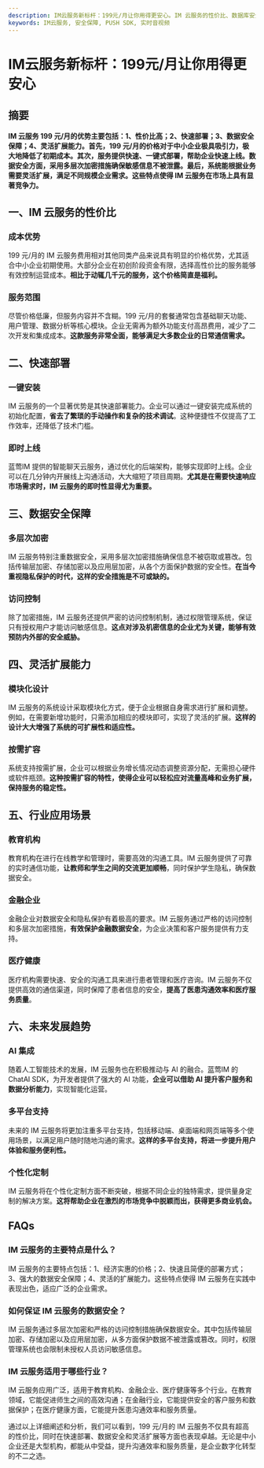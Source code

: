 ```yaml
---
description: IM云服务新标杆：199元/月让你用得更安心。IM 云服务的性价比、数据库安全保障、行业应用场景、未来发展趋势。
keywords: IM云服务, 安全保障, PUSH SDK, 实时音视频
---
```

# IM云服务新标杆：199元/月让你用得更安心

## 摘要

**IM 云服务 199 元/月的优势主要包括：1、性价比高；2、快速部署；3、数据安全保障；4、灵活扩展能力。首先，199 元/月的价格对于中小企业极具吸引力，极大地降低了初期成本。其次，服务提供快速、一键式部署，帮助企业快速上线。数据安全方面，采用多层次加密措施确保敏感信息不被泄露。最后，系统能根据业务需要灵活扩展，满足不同规模企业需求。这些特点使得 IM 云服务在市场上具有显著竞争力。**

## 一、IM 云服务的性价比

### 成本优势

199 元/月的 IM 云服务费用相对其他同类产品来说具有明显的价格优势，尤其适合中小企业初期使用。大部分企业在初创阶段资金有限，选择高性价比的服务能够有效控制运营成本。**相比于动辄几千元的服务，这个价格简直是福利。**

### 服务范围

尽管价格低廉，但服务内容并不含糊。199 元/月的套餐通常包含基础聊天功能、用户管理、数据分析等核心模块。企业无需再为额外功能支付高昂费用，减少了二次开发和集成成本。**这款服务非常全面，能够满足大多数企业的日常通信需求。**

## 二、快速部署

### 一键安装

IM 云服务的一个显著优势是其快速部署能力。企业可以通过一键安装完成系统的初始化配置，**省去了繁琐的手动操作和复杂的技术调试**。这种便捷性不仅提高了工作效率，还降低了技术门槛。

### 即时上线

蓝莺IM 提供的智能聊天云服务，通过优化的后端架构，能够实现即时上线。企业可以在几分钟内开展线上沟通活动，大大缩短了项目周期。**尤其是在需要快速响应市场需求时，IM 云服务的即时性显得尤为重要。**

## 三、数据安全保障

### 多层次加密

IM 云服务特别注重数据安全，采用多层次加密措施确保信息不被窃取或篡改。包括传输层加密、存储加密以及应用层加密，从各个方面保护数据的安全性。**在当今重视隐私保护的时代，这样的安全措施是不可或缺的。**

### 访问控制

除了加密措施，IM 云服务还提供严密的访问控制机制，通过权限管理系统，保证只有授权用户才能访问敏感信息。**这点对涉及机密信息的企业尤为关键，能够有效预防内外部的安全威胁。**

## 四、灵活扩展能力

### 模块化设计

IM 云服务的系统设计采取模块化方式，便于企业根据自身需求进行扩展和调整。例如，在需要新增功能时，只需添加相应的模块即可，实现了灵活的扩展。**这样的设计大大增强了系统的可扩展性和适应性。**

### 按需扩容

系统支持按需扩展，企业可以根据业务增长情况动态调整资源分配，无需担心硬件或软件瓶颈。**这种按需扩容的特性，使得企业可以轻松应对流量高峰和业务扩展，保持服务的稳定性。**

## 五、行业应用场景

### 教育机构

教育机构在进行在线教学和管理时，需要高效的沟通工具。IM 云服务提供了可靠的实时通信功能，**让教师和学生之间的交流更加顺畅**，同时保护学生隐私，确保数据安全。

### 金融企业

金融企业对数据安全和隐私保护有着极高的要求。IM 云服务通过严格的访问控制和多层次加密措施，**有效保护金融数据安全**，为企业决策和客户服务提供有力支持。

### 医疗健康

医疗机构需要快速、安全的沟通工具来进行患者管理和医疗咨询。IM 云服务不仅提供高效的通信渠道，同时保障了患者信息的安全，**提高了医患沟通效率和医疗服务质量**。

## 六、未来发展趋势

### AI 集成

随着人工智能技术的发展，IM 云服务也在积极推动与 AI 的融合。蓝莺IM 的 ChatAI SDK，为开发者提供了强大的 AI 功能，**企业可以借助 AI 提升客户服务和数据分析能力**，实现智能化运营。

### 多平台支持

未来的 IM 云服务将更加注重多平台支持，包括移动端、桌面端和网页端等多个使用场景，以满足用户随时随地沟通的需求。**这样的多平台支持，将进一步提升用户体验和服务便利性。**

### 个性化定制

IM 云服务将在个性化定制方面不断突破，根据不同企业的独特需求，提供量身定制的解决方案。**这将帮助企业在激烈的市场竞争中脱颖而出，获得更多商业机会。**

## FAQs

### **IM 云服务的主要特点是什么？**

IM 云服务的主要特点包括：1、经济实惠的价格；2、快速且简便的部署方式；3、强大的数据安全保障；4、灵活的扩展能力。这些特点使得 IM 云服务在实践中表现出色，适应广泛的企业需求。

### **如何保证 IM 云服务的数据安全？**

IM 云服务通过多层次加密和严格的访问控制措施确保数据安全。其中包括传输层加密、存储加密以及应用层加密，从多方面保护数据不被泄露或篡改。同时，权限管理系统也会限制未授权人员访问敏感信息。

### **IM 云服务适用于哪些行业？**

IM 云服务应用广泛，适用于教育机构、金融企业、医疗健康等多个行业。在教育领域，它能促进师生之间的高效沟通；在金融行业，它能提供安全的客户服务和数据保护；在医疗健康方面，它能提升医患沟通效率和服务质量。

通过以上详细阐述和分析，我们可以看到，199 元/月的 IM 云服务不仅具有超高的性价比，同时在快速部署、数据安全和灵活扩展等方面也表现卓越。无论是中小企业还是大型机构，都能从中受益，提升沟通效率和服务质量，是企业数字化转型的不二之选。
